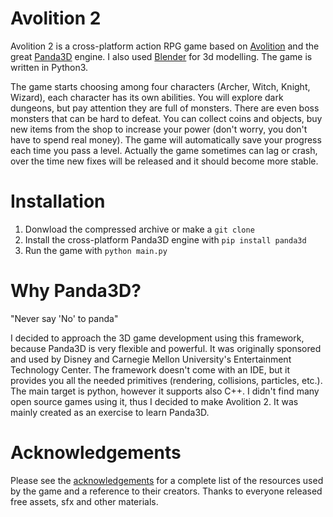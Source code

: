 # Avolition 2

Avolition 2 is a cross-platform action RPG game based on [Avolition](https://github.com/wezu/Avolition) and the great [Panda3D](https://www.panda3d.org/) engine. I also used [Blender](https://www.blender.org/) for 3d modelling. The game is written in Python3.

The game starts choosing among four characters (Archer, Witch, Knight, Wizard), each character has its own abilities. You will explore dark dungeons, but pay attention they are full of monsters. There are even boss monsters that can be hard to defeat. You can collect coins and objects, buy new items from the shop to increase your power (don't worry, you don't have to spend real money).
The game will automatically save your progress each time you pass a level. Actually the game sometimes can lag or crash, over the time new fixes will be released and it should become more stable.

# Installation
1.  Donwload the compressed archive or make a `git clone`
2.  Install the cross-platform Panda3D engine with `pip install panda3d`
3.  Run the game with `python main.py`

# Why Panda3D?
"Never say 'No' to panda"

I decided to approach the 3D game development using this framework, because Panda3D is very flexible and powerful. It was originally sponsored and used by Disney and Carnegie Mellon University's Entertainment Technology Center. The framework doesn't come with an IDE, but it provides you all the needed primitives (rendering, collisions, particles, etc.). The main target is python, however it supports also C++. I didn't find many open source games using it, thus I decided to make Avolition 2. It was mainly created as an exercise to learn Panda3D.

# Acknowledgements
Please see the [acknowledgements](acknowledgements.txt) for a complete list of the resources used by the game and a reference to their creators.
Thanks to everyone released free assets, sfx and other materials.
